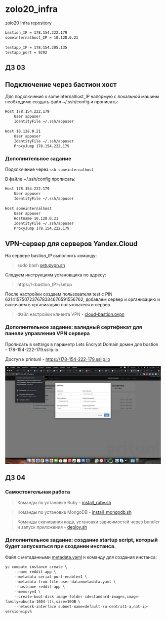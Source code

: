 # zolo20_infra
zolo20 Infra repository

```
bastion_IP = 178.154.222.179
someinternalhost_IP = 10.128.0.21

testapp_IP = 178.154.205.135
testapp_port = 9292
```

## ДЗ 03

## Подключение через бастион хост

Для подключения к someinternalhost_IP напярмую с локальной машины
необходимо создать файл ~/.ssh/config и прописать:

```
Host 178.154.222.179
	User appuser
	IdentityFile ~/.ssh/appuser

Host 10.128.0.21
	User appuser
	IdentityFile ~/.ssh/appuser
	ProxyJump 178.154.222.179
```

### Дополнительное задание

Подключение через `ssh someinternalhost`

В файле ~/.ssh/config прописать:

```
Host 178.154.222.179
	User appuser
	IdentityFile ~/.ssh/appuser

Host someinternalhost
	User appuser
	Hostname 10.128.0.21
	IdentityFile ~/.ssh/appuser
	ProxyJump 178.154.222.179
```

## VPN-сервер для серверов Yandex.Cloud

На сервере bastion_IP выполнить команду:

>sudo bash [setupvpn.sh](VPN/setupvpn.sh)

Следуем инструкциям установщика по адресу:

>https://<bastion_IP>/setup

После настройки создаем пользователя
test с PIN 6214157507237678334670591556762,
добавлем сервер и организацию и включаем в организацию
пользователя и сервер.

>Файл настройки клиента VPN - [cloud-bastion.ovpn](VPN/cloud-bastion.ovpn)

### Дополнительное задание: валидный сертификат для панели управления VPN сервера

Прописать в settings в параметр Lets Encrypt Domain
домен для bostion - 178-154-222-179.sslip.io

Доступ к printunl - https://178-154-222-179.sslip.io

![Image 1](images/settings_encrypt_domain.png)

## ДЗ 04
### Самостоятельная работа

>Команды по установке Ruby - [install_ruby.sh](install_ruby.sh)

>Команды по установке MongoDB - [install_mongodb.sh](install_mongodb.sh)

>Команды скачивания кода, установки зависимостей через bundler и запуск приложения - [deploy.sh](deploy.sh)

### Дополнительное задание: создание startup script, который будет запускаться при создании инстанса.

Файл с метаданными [metadata.yaml](metadata.yaml) и команду для создания инстанса:

```
yc compute instance create \
    --name reddit-app \
    --metadata serial-port-enable=1 \
    --metadata-from-file user-data=metadata.yaml \
    --hostname reddit-app \
    --memory=4 \
    --create-boot-disk image-folder-id=standard-images,image-family=ubuntu-1604-lts,size=10GB \
    --network-interface subnet-name=default-ru-central1-a,nat-ip-version=ipv4
```
